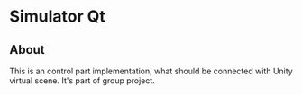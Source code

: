 # Simulator Qt

## About

This is an control part implementation, what should be connected with Unity virtual scene. It's part of group project. 
